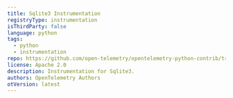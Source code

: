 ```yaml
---
title: Sqlite3 Instrumentation
registryType: instrumentation
isThirdParty: false
language: python
tags:
  - python
  - instrumentation
repo: https://github.com/open-telemetry/opentelemetry-python-contrib/tree/main/instrumentation/opentelemetry-instrumentation-sqlite3
license: Apache 2.0
description: Instrumentation for Sqlite3.
authors: OpenTelemetry Authors
otVersion: latest
---
```

